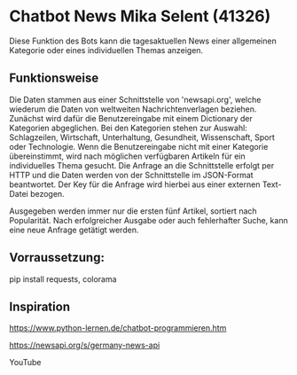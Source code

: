 # Chatbot News Mika Selent (41326)

Diese Funktion des Bots kann die tagesaktuellen News einer allgemeinen Kategorie oder eines individuellen Themas anzeigen.

## Funktionsweise
Die Daten stammen aus einer Schnittstelle von 'newsapi.org', welche wiederum die Daten von weltweiten Nachrichtenverlagen beziehen.
Zunächst wird dafür die Benutzereingabe mit einem Dictionary der Kategorien abgeglichen. Bei den Kategorien stehen zur Auswahl: Schlagzeilen, Wirtschaft, Unterhaltung, Gesundheit, Wissenschaft, Sport oder Technologie.
Wenn die Benutzereingabe nicht mit einer Kategorie übereinstimmt, wird nach möglichen verfügbaren Artikeln für ein individuelles Thema gesucht.
Die Anfrage an die Schnittstelle erfolgt per HTTP und die Daten werden von der Schnittstelle im JSON-Format beantwortet. Der Key für die Anfrage wird hierbei aus einer externen Text-Datei bezogen.

Ausgegeben werden immer nur die ersten fünf Artikel, sortiert nach Popularität.
Nach erfolgreicher Ausgabe oder auch fehlerhafter Suche, kann eine neue Anfrage getätigt werden.

## Vorraussetzung:
pip install requests, colorama

## Inspiration
https://www.python-lernen.de/chatbot-programmieren.htm

https://newsapi.org/s/germany-news-api

YouTube